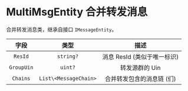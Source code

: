 # MultiMsgEntity 合并转发消息

合并转发消息类，继承自接口 `IMessageEntity`。

|    字段    |         类型          |            描述             |
| :--------: | :-------------------: | :-------------------------: |
|  `ResId`   |       `string?`       | 消息 ResId (类似于唯一标识) |
| `GroupUin` |        `uint?`        |       转发源群的 Uin        |
|  `Chains`  | `List\<MessageChain>` |  合并转发包含的消息链 (们)  |
